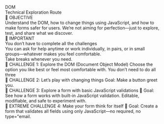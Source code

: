 DOM <br>
 Technical Exploration Route<br>
🎯 OBJECTIVE<br>
Understand the DOM, how to change things using JavaScript, and how to make forms safer for users. We’re not aiming for perfection—just to explore, test, and share what we discover.<br>
🔔 IMPORTANT<br>
You don’t have to complete all the challenges<br>
You can ask for help anytime or work individually, in pairs, or in small groups—whatever makes you feel comfortable.<br>
Take breaks whenever you need.<br>
🧭 CHALLENGE 1: Explore the DOM (Document Object Model) Choose the option you like best or feel most comfortable with. You don’t need to do all three<br>
🧭 CHALLENGE 2: Let’s play with changing things Goal: Make a button greet you.<br>
🧭 CHALLENGE 3: Explore a form with basic JavaScript validations 🎯 Goal: See how a form works with built-in JavaScript validation. Editable, modifiable, and safe to experiment with.<br>
🧭 EXTREME CHALLENGE 4: Make your form think for itself 🎯 Goal: Create a form that validates all fields using only JavaScript—no required, no type="email.<br>
